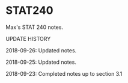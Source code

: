 # STAT240

Max's STAT 240 notes.

UPDATE HISTORY

2018-09-26: Updated notes.

2018-09-25: Updated notes.

2018-09-23: Completed notes up to section 3.1
